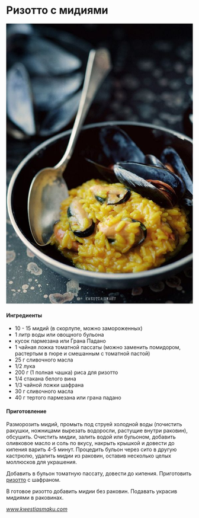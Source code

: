 ﻿---
image: ../../pics/84e5c672cc3f3d8466b1d41cce4ee66e.jpg
---
# Ризотто с мидиями

![Ризотто с мидиями](../../pics/84e5c672cc3f3d8466b1d41cce4ee66e.jpg)

#### Ингредиенты

* 10 - 15 мидий \(в скорлупе, можно замороженных\)
* 1 литр воды или овощного бульона
* кусок пармезана или Грана Падано
* 1 чайная ложка томатной пассаты \(можно заменить помидором, растертым в пюре и смешанным с томатной пастой\)
* 25 г сливочного масла
* 1/2 лука
* 200 г \(1 полная чашка\) риса для ризотто
* 1/4 стакана белого вина
* 1/3 чайной ложки шафрана
* 30 г сливочного масла
* 40 г тертого пармезана или грана падано

#### Приготовление

Разморозить мидий, промыть под струей холодной воды \(почистить ракушки, ножницами вырезать водоросли, растущие внутри раковин\), обсушить. Очистить мидии, залить водой или бульоном, добавить оливковое масло и соль по вкусу, накрыть крышкой и довести до кипения варить 4-5 минут. Процедить бульон через сито в другую кастрюлю, удалить мидии из раковин, оставив несколько целых моллюсков для украшения.

Добавить в бульон томатную пассату, довести до кипения. Приготовить [ризотто](https://mars9n9.github.io/%D0%9F%D0%B0%D1%81%D1%82%D0%B0%20%D0%B8%20%D1%80%D0%B8%D0%B7%D0%BE%D1%82%D1%82%D0%BE/%D0%A0%D0%B8%D0%B7%D0%BE%D1%82%D1%82%D0%BE/ix.html) с шафраном.

В готовое ризотто добавить мидии без раковин. Подавать украсив мидиями в раковинах.

*www.kwestiasmaku.com*

